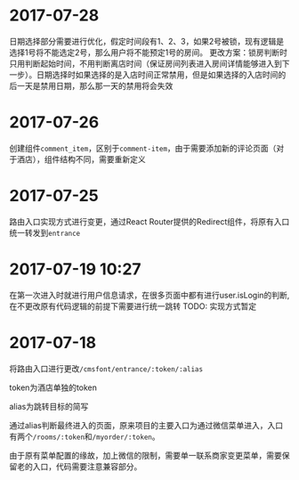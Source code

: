 # 2017-07-28
日期选择部分需要进行优化，假定时间段有1、2、3，如果2号被锁，现有逻辑是选择1号将不能选定2号，那么用户将不能预定1号的房间。
更改方案：锁房判断时只用判断起始时间，不用判断离店时间（保证房间列表进入房间详情能够进入到下一步）。日期选择时如果选择的是入店时间正常禁用，但是如果选择的入店时间的后一天是禁用日期，那么那一天的禁用将会失效

# 2017-07-26
创建组件`comment_item`，区别于`comment-item`，由于需要添加新的评论页面（对于酒店），组件结构不同，需要重新定义

# 2017-07-25
路由入口实现方式进行变更，通过React Router提供的Redirect组件，将原有入口统一转发到`entrance`

# 2017-07-19 10:27
在第一次进入时就进行用户信息请求，在很多页面中都有进行user.isLogin的判断,在不更改原有代码逻辑的前提下需要进行统一跳转
TODO: 实现方式暂定

# 2017-07-18
将路由入口进行更改`/cmsfont/entrance/:token/:alias`

token为酒店单独的token

alias为跳转目标的简写

通过alias判断最终进入的页面，原来项目的主要入口为通过微信菜单进入，入口有两个`/rooms/:token`和`/myorder/:token`。

由于原有菜单配置的缘故，加上微信的限制，需要单一联系商家变更菜单，需要保留老的入口，代码需要注意兼容部分。